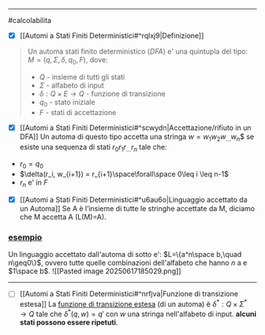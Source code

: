 ___
#calcolabilita

- [x] [[Automi a Stati Finiti Deterministici#^rqlxj9|Definizione]]
> Un automa stati finito deterministico ($DFA$) e' una quintupla del tipo:
> $M=(q, \Sigma, \delta, q_0, F)$, dove:
> - $Q$ - insieme di tutti gli stati
> - $\Sigma$ - alfabeto di input
> - $\delta:Q\times E \to Q$ - funzione di transizione
> - $q_0$ - stato iniziale
> - $F$ - stati di accettazione

- [x] [[Automi a Stati Finiti Deterministici#^scwydn|Accettazione/rifiuto in un DFA]]
Un automa di questo tipo accetta una stringa $w = w_1w_2w_{\dots} w_n$$ se esiste una sequenza di stati $r_0r_1r_{\dots}r_n$ tale che:
- $r_0 = q_0$
- $\delta(r_i, w_{i+1}) = r_{i+1}\space\forall\space 0\leq i \leq n-1$
- $r_n$ e' in $F$

- [x] [[Automi a Stati Finiti Deterministici#^u6au6o|Linguaggio accettato da un Automa]]
Se A è l’insieme di tutte le stringhe accettate da M, diciamo che M accetta A (L(M)=A).
### <u>esempio</u>
Un linguaggio accettato dall'automa di sotto e': $L=\{a^n\space b,\quad n\geq0\}$, ovvero tutte quelle combinazioni dell'alfabeto che hanno $n$ a e $1\space b$.
![[Pasted image 20250617185029.png]]
___
- [ ] [[Automi a Stati Finiti Deterministici#^nrfjva|Funzione di transizione estesa]]
La <u>funzione di transizione estesa</u> (di un automa) è $\delta^*:Q\times\Sigma^* \to Q$ tale che $\delta^*(q,w) = q'$ con $w$ una stringa nell'alfabeto di input. **alcuni stati possono essere ripetuti**.